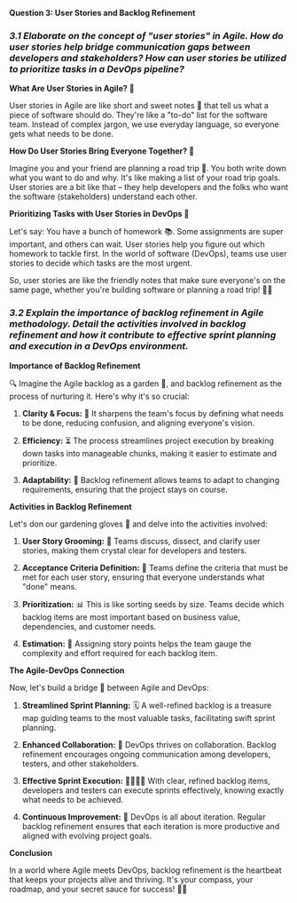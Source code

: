 **Question 3: User Stories and Backlog Refinement**

### *3.1 Elaborate on the concept of "user stories" in Agile. How do user stories help bridge communication gaps between developers and stakeholders? How can user stories be utilized to prioritize tasks in a DevOps pipeline?*


**What Are User Stories in Agile? 📖**

User stories in Agile are like short and sweet notes 📝 that tell us what a piece of software should do. They're like a "to-do" list for the software team. Instead of complex jargon, we use everyday language, so everyone gets what needs to be done.

**How Do User Stories Bring Everyone Together? 🤝**

Imagine you and your friend are planning a road trip 🚗. You both write down what you want to do and why. It's like making a list of your road trip goals. User stories are a bit like that – they help developers and the folks who want the software (stakeholders) understand each other.

**Prioritizing Tasks with User Stories in DevOps 🚀**

Let's say: You have a bunch of homework 📚. Some assignments are super important, and others can wait. User stories help you figure out which homework to tackle first. In the world of software (DevOps), teams use user stories to decide which tasks are the most urgent.

So, user stories are like the friendly notes that make sure everyone's on the same page, whether you're building software or planning a road trip! 📝🤗


### *3.2 Explain the importance of backlog refinement in Agile methodology. Detail the activities involved in backlog refinement and how it contribute to effective sprint planning and execution in a DevOps environment.*


**Importance of Backlog Refinement**

🔍 Imagine the Agile backlog as a garden 🌱, and backlog refinement as the process of nurturing it. Here's why it's so crucial:

1. **Clarity & Focus:** 🎯 It sharpens the team's focus by defining what needs to be done, reducing confusion, and aligning everyone's vision.

2. **Efficiency:** ⏳ The process streamlines project execution by breaking down tasks into manageable chunks, making it easier to estimate and prioritize.

3. **Adaptability:** 🔄 Backlog refinement allows teams to adapt to changing requirements, ensuring that the project stays on course.

**Activities in Backlog Refinement**

Let's don our gardening gloves 🧤 and delve into the activities involved:

1. **User Story Grooming:** 📝 Teams discuss, dissect, and clarify user stories, making them crystal clear for developers and testers.

2. **Acceptance Criteria Definition:** 🧩 Teams define the criteria that must be met for each user story, ensuring that everyone understands what "done" means.

3. **Prioritization:** 📊 This is like sorting seeds by size. Teams decide which backlog items are most important based on business value, dependencies, and customer needs.

4. **Estimation:** 📏 Assigning story points helps the team gauge the complexity and effort required for each backlog item.

**The Agile-DevOps Connection**

Now, let's build a bridge 🌉 between Agile and DevOps:

1. **Streamlined Sprint Planning:** 🗓️ A well-refined backlog is a treasure map guiding teams to the most valuable tasks, facilitating swift sprint planning.

2. **Enhanced Collaboration:** 🤝 DevOps thrives on collaboration. Backlog refinement encourages ongoing communication among developers, testers, and other stakeholders.

3. **Effective Sprint Execution:** 🏃‍♂️🏃‍♀️ With clear, refined backlog items, developers and testers can execute sprints effectively, knowing exactly what needs to be achieved.

4. **Continuous Improvement:** 🔄 DevOps is all about iteration. Regular backlog refinement ensures that each iteration is more productive and aligned with evolving project goals.

**Conclusion**

In a world where Agile meets DevOps, backlog refinement is the heartbeat that keeps your projects alive and thriving. It's your compass, your roadmap, and your secret sauce for success! 🧭🥄
